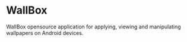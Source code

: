 WallBox
=======

WallBox opensource application for applying, viewing and manipulating wallpapers on Android devices.
